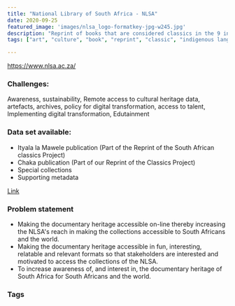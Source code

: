 ```yaml
---
title: "National Library of South Africa - NLSA"
date: 2020-09-25
featured_image: 'images/nlsa_logo-formatkey-jpg-w245.jpg'
description: "Reprint of books that are considered classics in the 9 indigenous languages of South Africa"
tags: ["art", "culture", "book", "reprint", "classic", "indigenous languages", "circulated", "IsiXhosa","Ityala la Mawele","SEK Mqhayi", "Chaka"]

---
```



https://www.nlsa.ac.za/


### Challenges:

Awareness, sustainability, Remote access to cultural heritage data, artefacts, archives, policy for digital transformation, access to talent, Implementing digital transformation, Edutainment

### Data set available:

- Ityala la Mawele publication (Part of the Reprint of the South African classics Project)
- Chaka publication (Part of our Reprint of the Classics Project)
- Special collections
- Supporting metadata

[Link](https://drive.google.com/drive/folders/1oARsJ8OiDsuVzQKE6xiF_Pcmvaesv2yK?usp=sharing
)

### Problem statement

- Making the documentary heritage accessible on-line thereby increasing the NLSA's reach in making the collections accessible to South Africans and the world.
- Making the documentary heritage accessible in fun, interesting, relatable and relevant formats so that stakeholders are interested and motivated to access the collections of the NLSA.
- To increase awareness of, and interest in, the documentary heritage of South Africa for South Africans and the world.


### Tags

